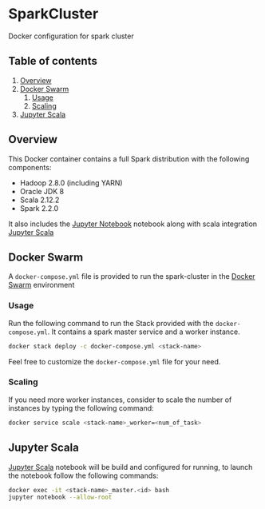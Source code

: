# SparkCluster

Docker configuration for spark cluster

## Table of contents

1. [Overview](#overview)
2. [Docker Swarm](#docker-swarm)
   1. [Usage](#usage)
   2. [Scaling](#scaling)
3. [Jupyter Scala](#jupyter-scala)
## Overview
This Docker container contains a full Spark distribution with the following components:

* Hadoop 2.8.0 (including YARN)
* Oracle JDK 8
* Scala 2.12.2
* Spark 2.2.0

It also includes the [Jupyter Notebook](https://github.com/jupyter/notebook) notebook along with scala integration [Jupyter Scala](https://github.com/jupyter-scala/jupyter-scala)

## Docker Swarm
A `docker-compose.yml` file is provided to run the spark-cluster in the [Docker Swarm](https://docs.docker.com/engine/swarm/) environment

### Usage
Run the following command to run the Stack provided with the `docker-compose.yml`. It contains a spark master service and a worker instance. 
```bash
docker stack deploy -c docker-compose.yml <stack-name>
```

Feel free to customize the `docker-compose.yml` file for your need. 

### Scaling
If you need more worker instances, consider to scale the number of instances by typing the following command:
```bash
docker service scale <stack-name>_worker=<num_of_task>
```

## Jupyter Scala
[Jupyter Scala](https://github.com/jupyter-scala/jupyter-scala) notebook will be build and configured for running, to launch the notebook follow the following commands:
```bash
docker exec -it <stack-name>_master.<id> bash
jupyter notebook --allow-root
```



